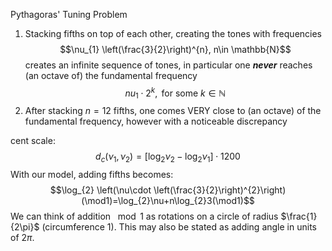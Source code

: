 Pythagoras' Tuning Problem
1. Stacking fifths on top of each other, creating the tones with frequencies $$\nu_{1} \left(\frac{3}{2}\right)^{n}, n\in \mathbb{N}$$creates an infinite sequence of tones, in particular one ***never*** reaches (an octave of) the fundamental frequency $$
nu_{1}\cdot2^{k},\text{ for some }k\in \mathbb{N}
$$
2. After stacking $n=12$ fifths, one comes VERY close to (an octave) of the fundamental frequency, however with a noticeable discrepancy 

cent scale: $$d_{c}(\nu_{1},\nu_{2})= [\log_{2} \nu_{2}-\log_{2} \nu_{1}]\cdot1200$$
With our model, adding fifths becomes: $$\log_{2} \left(\nu\cdot \left(\frac{3}{2}\right)^{2}\right)(\mod1)=\log_{2}\nu+n\log_{2}3(\mod1)$$
We can think of addition $\mod1$ as rotations on a circle of radius $\frac{1}{2\pi}$ (circumference 1). This may also be stated as adding angle in units of $2\pi$. 

